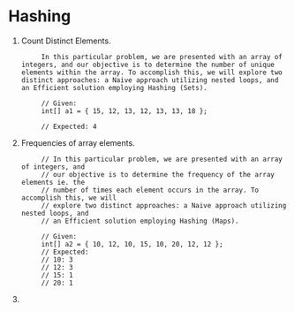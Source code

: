 # Hashing

1. Count Distinct Elements.

			In this particular problem, we are presented with an array of integers, and our objective is to determine the number of unique elements within the array. To accomplish this, we will explore two distinct approaches: a Naive approach utilizing nested loops, and an Efficient solution employing Hashing (Sets).
			
			// Given:
			int[] a1 = { 15, 12, 13, 12, 13, 13, 18 };
			
			// Expected: 4

2. Frequencies of array elements.

			// In this particular problem, we are presented with an array of integers, and
			// our objective is to determine the frequency of the array elements ie. the
			// number of times each element occurs in the array. To accomplish this, we will
			// explore two distinct approaches: a Naive approach utilizing nested loops, and
			// an Efficient solution employing Hashing (Maps).
			
			// Given:
			int[] a2 = { 10, 12, 10, 15, 10, 20, 12, 12 };
			// Expected:
			// 10: 3
			// 12: 3
			// 15: 1
			// 20: 1

3. 